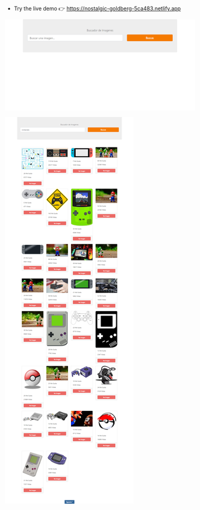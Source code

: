 * Try the live demo 👉 https://nostalgic-goldberg-5ca483.netlify.app

![](preview/preview.png)

![](preview/preview2.png)
